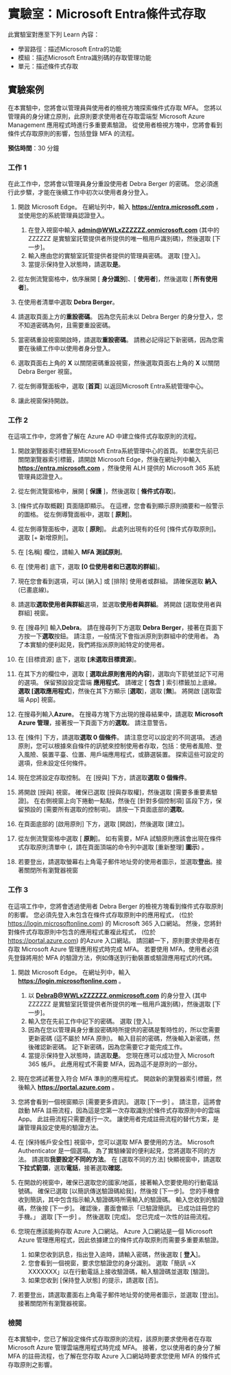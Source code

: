 <!---
---
實驗室：學習路徑：「描述Microsoft Entra的功能」課程模組：「描述Microsoft Entra識別碼的存取管理功能」單元：「描述條件式存取」
---
--->

# 實驗室：Microsoft Entra條件式存取

此實驗室對應至下列 Learn 內容：

- 學習路徑：描述Microsoft Entra的功能
- 模組：描述Microsoft Entra識別碼的存取管理功能
- 單元：描述條件式存取

## 實驗案例

在本實驗中，您將會以管理員與使用者的檢視方塊探索條件式存取 MFA。  您將以管理員的身分建立原則，此原則要求使用者在存取雲端型 Microsoft Azure Management 應用程式時進行多重要素驗證。  從使用者檢視方塊中，您將會看到條件式存取原則的影響，包括登錄 MFA 的流程。

**預估時間**：30 分鐘

### 工作 1

在此工作中，您將會以管理員身分重設使用者 Debra Berger 的密碼。  您必須進行此步驟，才能在後續工作中初次以使用者身分登入。

1. 開啟 Microsoft Edge。  在網址列中，輸入 **https://entra.microsoft.com** ，並使用您的系統管理員認證登入。
    1. 在登入視窗中輸入 **admin@WWLxZZZZZZ.onmicrosoft.com** (其中的 ZZZZZZ 是實驗室託管提供者所提供的唯一租用戶識別碼)，然後選取 [下一步]。
    1. 輸入應由您的實驗室託管提供者提供的管理員密碼。 選取 [登入]。
    1. 當提示保持登入狀態時，請選取**是**。

1. 從左側流覽窗格中，依序展開 [ **身分識別**]、[ **使用者**]，然後選取 [ **所有使用者**]。

1. 在使用者清單中選取 **Debra Berger**。

1. 請選取頁面上方的**重設密碼**。 因為您先前未以 Debra Berger 的身分登入，您不知道密碼為何，且需要重設密碼。

1. 當密碼重設視窗開啟時，請選取**重設密碼**。  請務必記得記下新密碼，因為您需要在後續工作中以使用者身分登入。

1. 選取頁面右上角的 **X** 以關閉密碼重設視窗，然後選取頁面右上角的 **X** 以關閉 Debra Berger 視窗。

1. 從左側導覽面板中，選取 [**首頁**] 以返回Microsoft Entra系統管理中心。

1. 讓此視窗保持開啟。

### 工作 2

在這項工作中，您將會了解在 Azure AD 中建立條件式存取原則的流程。

1. 開啟瀏覽器索引標籤至Microsoft Entra系統管理中心的首頁。   如果您先前已關閉瀏覽器索引標籤，請開啟 Microsoft Edge，然後在網址列中輸入 **https://entra.microsoft.com** ，然後使用 ALH 提供的 Microsoft 365 系統管理員認證登入。

1. 從左側流覽窗格中，展開 [ **保護** ]，然後選取 [ **條件式存取**]。

1. [條件式存取概觀] 頁面隨即顯示。  在這裡，您會看到顯示原則摘要和一般警示的圖格。  從左側導覽面板中，選取 [ **原則**]。

1. 從左側導覽面板中，選取 [ **原則**]。 此處列出現有的任何 [條件式存取原則]。 選取 [+ 新增原則]。

1. 在 [名稱] 欄位，請輸入 **MFA 測試原則**。

1. 在 [使用者] 底下，選取 **[0 位使用者和已選取的群組**]。

1. 現在您會看到選項，可以 [納入] 或 [排除] 使用者或群組。  請確保選取 **納入** (已畫底線)。

1. 請選取**選取使用者與群組**選項，並選取**使用者與群組**。  將開啟 [選取使用者與群組] 視窗。  

1. 在 [搜尋列] 輸入**Debra**。  請在搜尋列下方選取 **Debra Berger**，接著在頁面下方按一下**選取**按鈕。  請注意，一般情況下會指派原則到群組中的使用者。  為了本實驗的便利起見，我們將指派原則給特定的使用者。

1. 在 [目標資源] 底下，選取 **[未選取目標資源**]。

1. 在其下方的欄位中，選取 [ **選取此原則套用的內容**]，選取向下箭號並記下可用的選項。  保留預設設定雲端 **應用程式**。  請確定 [ **包含** ] 索引標籤加上底線。  **選取 [選取應用程式**]，然後在其下方顯示 [**選取**]，選取 [**無**]。  將開啟 [選取雲端 App] 視窗。

1. 在搜尋列輸入**Azure**。  在搜尋方塊下方出現的搜尋結果中，請選取 **Microsoft Azure 管理**，接著按一下頁面下方的**選取**。  請注意警告。  

1. 在 [條件] 下方，請選取**選取 0 個條件**。  請注意您可以設定的不同選項。  透過原則，您可以根據來自條件的訊號來控制使用者存取，包括：使用者風險、登入風險、裝置平臺、位置、用戶端應用程式，或篩選裝置。  探索這些可設定的選項，但未設定任何條件。

1. 現在您將設定存取控制。  在 [授與] 下方，請選取**選取 0 個條件**。

1. 將開啟 [授與] 視窗。  確保已選取 [授與存取權]，然後選取 [需要多重要素驗證]。 在右側視窗上向下捲動一點點，然後在 [針對多個控制項] 區段下方，保留預設的 [需要所有選取的控制項]。  請按一下頁面底部的**選取**。

1. 在頁面底部的 [啟用原則] 下方，選取 [開啟]，然後選取 [建立]。

1. 從左側流覽窗格中選取 [ **原則**]。 如有需要，MFA 試驗原則應該會出現在條件式存取原則清單中 (，請在頁面頂端的命令列中選取 [重新整理] **圖示**) 。

1. 若要登出，請選取螢幕右上角電子郵件地址旁的使用者圖示，並選取**登出**。接著關閉所有瀏覽器視窗

### 工作 3

在這項工作中，您將會透過使用者 Debra Berger 的檢視方塊看到條件式存取原則的影響。 您必須先登入未包含在條件式存取原則中的應用程式， (位於 https://login.microsoftonline.com) 的 Microsoft 365 入口網站。  然後，您將針對條件式存取原則中包含的應用程式重複此程式， (位於 https://portal.azure.com) 的Azure 入口網站。  請回顧一下，原則要求使用者在存取 Microsoft Azure 管理應用程式時完成 MFA。  若要使用 MFA，使用者必須先登錄將用於 MFA 的驗證方法，例如傳送到行動裝置或驗證應用程式的代碼。

1. 開啟 Microsoft Edge。  在網址列中，輸入 **https://login.microsoftonline.com** 。
    1. 以 **DebraB@WWLxZZZZZZ.onmicrosoft.com** 的身分登入 (其中 ZZZZZZ 是實驗室託管提供者所提供的唯一租用戶識別碼)，然後選取 [下一步]。
    1. 輸入您在先前工作中記下的密碼。 選取 [登入]。
    1. 因為在您以管理員身分重設密碼時所提供的密碼是暫時性的，所以您需要更新密碼 (這不屬於 MFA 原則)。 輸入目前的密碼，然後輸入新密碼，然後確認新密碼。  記下新密碼，因為您需要它才能完成工作。
    1. 當提示保持登入狀態時，請選取**是**。  您現在應可以成功登入 Microsoft 365 帳戶。 此應用程式不需要 MFA，因為這不是原則的一部分。

1. 現在您將試著登入符合 MFA 準則的應用程式。 開啟新的瀏覽器索引標籤，然後輸入 **https://portal.azure.com** 。

1. 您將會看到一個視窗顯示 [需要更多資訊]。  選取 [下一步] 。  請注意，這將會啟動 MFA 註冊流程，因為這是您第一次存取識別於條件式存取原則中的雲端 App。  此註冊流程只需要進行一次。   讓使用者完成註冊流程的替代方案，是讓管理員設定使用的驗證方法。

1. 在 [保持帳戶安全性] 視窗中，您可以選取 MFA 要使用的方法。  Microsoft Authenticator 是一個選項。 為了實驗練習的便利起見，您將選取不同的方法。  請選取**我要設定不同的方法**。  在 [選取不同的方法] 快顯視窗中，請選取**下拉式箭頭**，選取**電話**，接著選取**確認**。

1. 在開啟的視窗中，確保已選取您的國家/地區，接著輸入您要使用的行動電話號碼。  確保已選取 [以簡訊傳送驗證碼給我]，然後按 [下一步]。  您的手機會收到簡訊，其中包含指示輸入驗證碼時所需輸入的驗證碼。  輸入您收到的驗證碼，然後按 [下一步]。  確認後，畫面會顯示「已驗證簡訊。 已成功註冊您的手機。」  選取 [下一步] 。 然後選取 [完成]。  您已完成一次性的註冊流程。

1. 您現在應該能夠存取 Azure 入口網站。  Azure 入口網站是一個 Microsoft Azure 管理應用程式，因此依據建立的條件式存取原則而需要多重要素驗證。  
    1. 如果您收到訊息，指出登入逾時，請輸入密碼，然後選取 [ **登入**]。
    1. 您會看到一個視窗，要求您驗證您的身分識別。  選取「簡訊 =X XXXXXXX」以在行動電話上接收驗證碼，輸入驗證碼並選取 [驗證]。
    1. 如果您收到 [保持登入狀態] 的提示，請選取 [否]。

1. 若要登出，請選取畫面右上角電子郵件地址旁的使用者圖示，並選取 [登出]。接著關閉所有瀏覽器視窗。

### 檢閱

在本實驗中，您已了解設定條件式存取原則的流程，該原則要求使用者在存取 Microsoft Azure 管理雲端應用程式時完成 MFA。  接著，您以使用者的身分了解 MFA 的註冊流程，也了解在您存取 Azure 入口網站時要求您使用 MFA 的條件式存取原則之影響。
